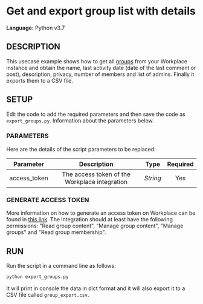 # Get and export group list with details
  
**Language:** Python v3.7

## DESCRIPTION
This usecase example shows how to get all [groups](https://developers.facebook.com/docs/workplace/reference/graph-api/group) from your Workplace instance and obtain the name, last activity date (date of the last comment or post), description, privacy, number of members and list of admins. Finally it exports them to a CSV file.

## SETUP
Edit the code to add the required parameters and then save the code as `export_groups.py`. Information about the parameters below.

### PARAMETERS
Here are the details of the script parameters to be replaced:

   | Parameter         | Description                                                |  Type           |  Required    | 
   |:-----------------:|:----------------------------------------------------------:|:---------------:|:------------:|
   | access_token      |  The access token of the Workplace integration             | _String_ | Yes |

### GENERATE ACCESS TOKEN
More information on how to generate an access token on Workplace can be found in [this link](https://developers.facebook.com/docs/workplace/custom-integrations-new/). The integration should at least have the following permissions: "Read group content", "Manage group content", "Manage groups" and "Read group membership".

## RUN

Run the script in a command line as follows:

```python
python export_groups.py
```

It will print in console the data in dict format and it will also export it to a CSV file called `group_export.csv`.
